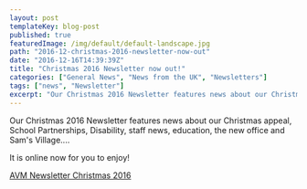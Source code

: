 ```yaml
---
layout: post
templateKey: blog-post
published: true
featuredImage: /img/default/default-landscape.jpg
path: "2016-12-christmas-2016-newsletter-now-out"
date: "2016-12-16T14:39:39Z"
title: "Christmas 2016 Newsletter now out!"
categories: ["General News", "News from the UK", "Newsletters"]
tags: ["news", "Newsletter"]
excerpt: "Our Christmas 2016 Newsletter features news about our Christmas appeal, School Partnerships, Disabi..."
---
```


Our Christmas 2016 Newsletter features news about our Christmas appeal, School Partnerships, Disability, staff news, education, the new office and Sam's Village....

It is online now for you to enjoy!

[AVM Newsletter Christmas 2016](https://f000.backblazeb2.com/file/avm-wp-uploads/2016/12/AVM-Newsletter-December-Final.pdf)
